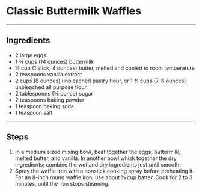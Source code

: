 # Classic Buttermilk Waffles


---

## Ingredients

* 2 large eggs
* 1 ¾ cups (14 ounces) buttermilk
* ½ cup (1 stick, 4 ounces) butter, melted and cooled to room temperature
* 2 teaspoons vanilla extract
* 2 cups (8 ounces) unbleached pastry flour, or 1 ¾ cups (7 ¼ ounces) unbleached all purpose flour
* 2 tablespoons (⅜ ounce) sugar
* 2 teaspoons baking powder
* 1 teaspoon baking soda
* 1 teaspoon salt


---

## Steps
1.  In a medium sized mixing bowl, beat together the eggs, buttermilk, melted butter, and vanilla. In another bowl whisk together the dry ingredients; combine the wet and dry ingredients just until smooth.
2. Spray the waffle iron with a nonstick cooking spray before preheating it. For an 8-inch round waffle iron, use about ⅓ cup batter. Cook for 2 to 3 minutes, until the iron stops steaming.

